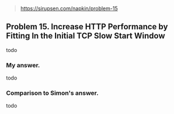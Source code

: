 > https://sirupsen.com/napkin/problem-15

## Problem 15. Increase HTTP Performance by Fitting In the Initial TCP Slow Start Window

todo

### My answer.

todo

### Comparison to Simon's answer.

todo

